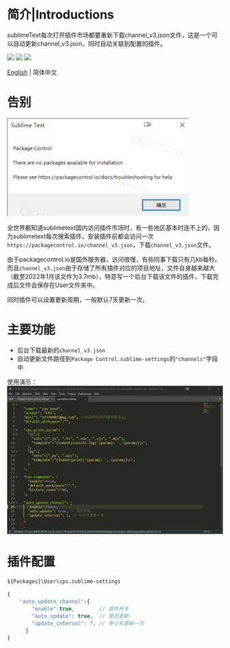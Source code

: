 # 简介|Introductions

sublimeText每次打开插件市场都要重新下载channel_v3.json文件，这是一个可以自动更新channel_v3.json，同时自动关联到配置的插件。

<div>
    <img flex="left" src="https://img.shields.io/badge/python-%3E%3D3.8.0-3776AB"/>
    <img flex="left" src="https://img.shields.io/badge/Sublime%20Text-FF9800?style=flat&logo=Sublime%20Text&logoColor=white"/>
    <img flex="left" src="https://img.shields.io/github/license/caoxiemeihao/electron-vite-vue?style=flat"/>
</div>

[English](README.en.md) | 简体中文





# 告别
![2](screenshot/auto-update-channel2.png)

全世界都知道sublimetext国内访问插件市场时，有一些地区基本时连不上的，因为sublimetext每次搜索插件，安装插件前都会访问一次`https://packagecontrol.io/channel_v3.json`，下载`channel_v3.json`文件。

由于packagecontrol.io是国外服务器，访问很慢，有些同事下载只有几kb每秒。而且`channel_v3.json`由于存储了所有插件对应的项目地址，文件自身越来越大（截至2022年1月该文件为3.7mb），特意写一个后台下载该文件的插件，下载完成后文件会保存在User文件夹中。

同时插件可以设置更新周期，一般默认7天更新一次。





# 主要功能

- 后台下载最新的`channel_v3.json`
- 自动更新文件路径到`Package Control.sublime-settings`的`"channels"`字段中

使用演示：
![1](screenshot/auto-update-channel1.gif)



# 插件配置

`${Packages}\User\cps.sublime-settings`

```js
{ 
    "auto_update_channel":{
        "enable":true,        // 插件开关
        "auto_update": true,  // 是否更新
        "update_interval": 7, // 多少天更新一次
      }
}
```

